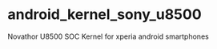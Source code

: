 android_kernel_sony_u8500
=========================

Novathor U8500 SOC Kernel for xperia android smartphones
